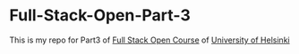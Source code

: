 # Full-Stack-Open-Part-3
This is my repo for Part3 of <a href="https://fullstackopen.com/" target="_blank">Full Stack Open Course</a> of <a href="https://www.helsinki.fi/en" target="_blank">University of Helsinki</a>
